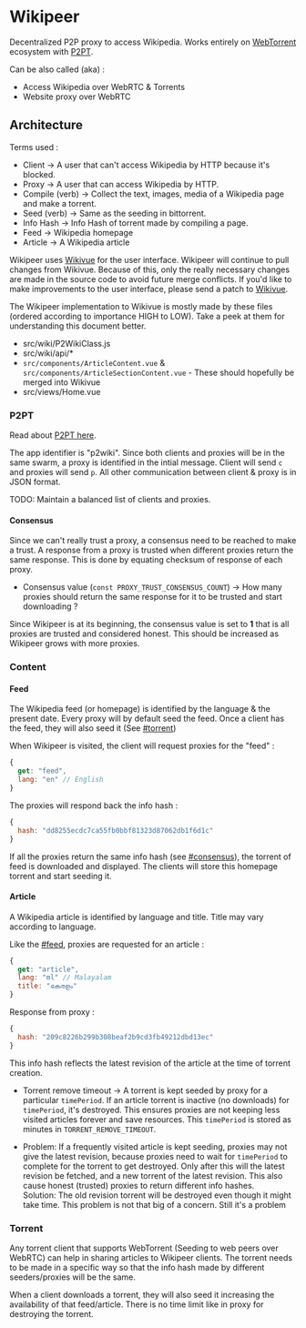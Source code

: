 # Wikipeer

Decentralized P2P proxy to access Wikipedia. Works entirely on [WebTorrent](https://webtorrent.io/) ecosystem with [P2PT](https://github.com/subins2000/p2pt).

Can be also called (aka) :

* Access Wikipedia over WebRTC & Torrents
* Website proxy over WebRTC

## Architecture

Terms used :

* Client -> A user that can't access Wikipedia by HTTP because it's blocked.
* Proxy -> A user that can access Wikipedia by HTTP.
* Compile (verb) -> Collect the text, images, media of a Wikipedia page and make a torrent.
* Seed (verb) -> Same as the seeding in bittorrent.
* Info Hash -> Info Hash of torrent made by compiling a page.
* Feed -> Wikipedia homepage
* Article -> A Wikipedia article

Wikipeer uses [Wikivue](https://github.com/santhoshtr/wikivue) for the user interface. Wikipeer will continue to pull changes from Wikivue. Because of this, only the really necessary changes are made in the source code to avoid future merge conflicts. If you'd like to make improvements to the user interface, please send a patch to [Wikivue](https://github.com/santhoshtr/wikivue).

The Wikipeer implementation to Wikivue is mostly made by these files (ordered according to importance HIGH to LOW). Take a peek at them for understanding this document better.

* src/wiki/P2WikiClass.js
* src/wiki/api/*
* `src/components/ArticleContent.vue` & `src/components/ArticleSectionContent.vue` - These should hopefully be merged into Wikivue
* src/views/Home.vue


### P2PT

Read about [P2PT here](https://github.com/subins2000/p2pt).

The app identifier is "p2wiki". Since both clients and proxies will be in the same swarm, a proxy is identified in the intial message. Client will send `c` and proxies will send `p`. All other communication between client & proxy is in JSON format.

TODO: Maintain a balanced list of clients and proxies.

#### Consensus

Since we can't really trust a proxy, a consensus need to be reached to make a trust. A response from a proxy is trusted when different proxies return the same response. This is done by equating checksum of response of each proxy.

* Consensus value (`const PROXY_TRUST_CONSENSUS_COUNT`) -> How many proxies should return the same response for it to be trusted and start downloading ?

Since Wikipeer is at its beginning, the consensus value is set to **1** that is all proxies are trusted and considered honest. This should be increased as Wikipeer grows with more proxies.

### Content

#### Feed

The Wikipedia feed (or homepage) is identified by the language & the present date. Every proxy will by default seed the feed. Once a client has the feed, they will also seed it (See [#torrent](#torrent))

When Wikipeer is visited, the client will request proxies for the "feed" :

```javascript
{
  get: "feed",
  lang: "en" // English
}
```

The proxies will respond back the info hash :

```javascript
{
  hash: "dd8255ecdc7ca55fb0bbf81323d87062db1f6d1c"
}
```

If all the proxies return the same info hash (see [#consensus](#consensus)), the torrent of feed is downloaded and displayed. The clients will store this homepage torrent and start seeding it.

#### Article

A Wikipedia article is identified by language and title. Title may vary according to language.

Like the [#feed](#feed), proxies are requested for an article :

```javascript
{
  get: "article",
  lang: "ml" // Malayalam
  title: "കേരളം"
}
```

Response from proxy :

```javascript
{
  hash: "209c8226b299b308beaf2b9cd3fb49212dbd13ec"
}
```

This info hash reflects the latest revision of the article at the time of torrent creation.

* Torrent remove timeout -> A torrent is kept seeded by proxy for a particular `timePeriod`. If an article torrent is inactive (no downloads) for `timePeriod`, it's destroyed. This ensures proxies are not keeping less visited articles forever and save resources. This `timePeriod` is stored as minutes in `TORRENT_REMOVE_TIMEOUT`.

* Problem: If a frequently visited article is kept seeding, proxies may not give the latest revision, because proxies need to wait for `timePeriod` to complete for the torrent to get destroyed. Only after this will the latest revision be fetched, and a new torrent of the latest revision. This also cause honest (trusted) proxies to return different info hashes. <br/>
  Solution: The old revision torrent will be destroyed even though it might take time. This problem is not that big of a concern. Still it's a problem

### Torrent

Any torrent client that supports WebTorrent (Seeding to web peers over WebRTC) can help in sharing articles to Wikipeer clients. The torrent needs to be made in a specific way so that the info hash made by different seeders/proxies will be the same.

When a client downloads a torrent, they will also seed it increasing the availability of that feed/article. There is no time limit like in proxy for destroying the torrent.